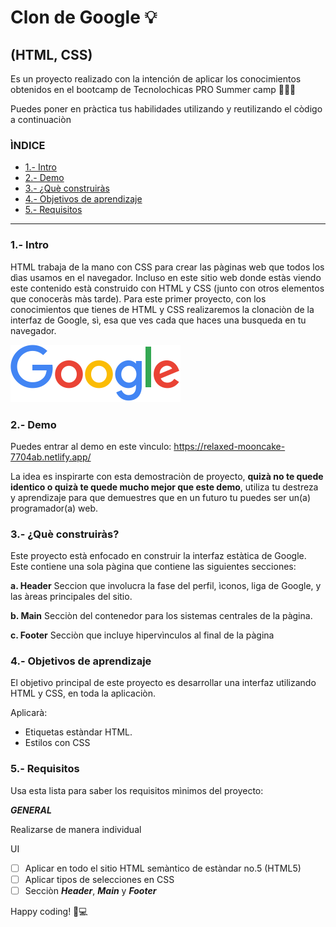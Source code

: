 # Clon de Google  💡
## (HTML, CSS)

Es un proyecto realizado con la intención de aplicar los conocimientos obtenidos en el bootcamp de Tecnolochicas PRO Summer camp 👩🏻‍💻

Puedes poner en pràctica tus habilidades utilizando y reutilizando el còdigo a continuaciòn 

### ÌNDICE

* [1.- Intro](https://github.com/ArlenDorantesA/clon-de-google#1--intro)
* [2.- Demo](https://github.com/ArlenDorantesA/clon-de-google#2--demo)
* [3.- ¿Què construiràs](https://github.com/ArlenDorantesA/clon-de-google#3--qu%C3%A8-construir%C3%A0s)
* [4.- Objetivos de aprendizaje](https://github.com/ArlenDorantesA/clon-de-google#4--objetivos-de-aprendizaje)
* [5.- Requisitos](https://github.com/ArlenDorantesA/clon-de-google#5--requisitos)

****


### 1.- Intro

HTML trabaja de la mano con CSS para crear las pàginas web que todos los dìas usamos en el navegador. Incluso en este sitio web donde estàs viendo este contenido està construido con HTML y CSS (junto con otros elementos que conoceràs màs tarde). Para este primer proyecto, con los conocimientos que tienes de HTML y CSS realizaremos la clonaciòn de la interfaz de Google, sì, esa que ves cada que haces una busqueda en tu navegador.

<img src="imagenes/google-logo.png" alt="google logo">

### 2.- Demo

Puedes entrar al demo en este vìnculo:  https://relaxed-mooncake-7704ab.netlify.app/

La idea es inspirarte con esta demostraciòn de proyecto, **quizà no te quede identico o quizà te quede mucho mejor que este demo**, utiliza tu destreza y aprendizaje para que demuestres que en un futuro tu puedes ser un(a) programador(a) web. 

### 3.- ¿Què construiràs?

Este proyecto està enfocado en construir la interfaz estàtica de Google.
Este contiene una sola pàgina que contiene las siguientes secciones:

**a. Header**
Seccion que involucra la fase del perfil, ìconos, liga de Google, y las àreas principales del sitio.

**b. Main**
Secciòn del contenedor para los sistemas centrales de la pàgina.

**c. Footer**
Secciòn que incluye hipervìnculos al final de la pàgina 

### 4.- Objetivos de aprendizaje

El objetivo principal de este proyecto es desarrollar una interfaz utilizando HTML y CSS, en toda la aplicaciòn.

Aplicarà:

* Etiquetas estàndar HTML.
* Estilos con CSS

### 5.- Requisitos

Usa esta lista para saber los requisitos mìnimos del proyecto:

***GENERAL***

Realizarse de manera individual

UI

* [ ] Aplicar en todo el sitio HTML semàntico de estàndar no.5 (HTML5)
* [ ] Aplicar tipos de selecciones en CSS
* [ ] Secciòn ***Header***, ***Main*** y ***Footer***

Happy coding! 🧠💻



